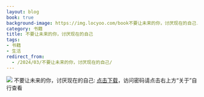 ```yaml
---
layout: blog
book: true
background-image: https://img.locyoo.com/book不要让未来的你，讨厌现在的自己.jpg
category: 书籍
title: 不要让未来的你，讨厌现在的自己
tags:
- 书籍
- 生活
redirect_from:
  - /2024/03/不要让未来的你，讨厌现在的自己/
---
```

![](https://img.locyoo.com/book不要让未来的你，讨厌现在的自己.jpg)
不要让未来的你，讨厌现在的自己: <a name = "ref1" href="https://url18.ctfile.com/f/50983618-1439915668-42c475?p=3619">点击下载</a>，访问密码请点击右上方“关于”自行查看